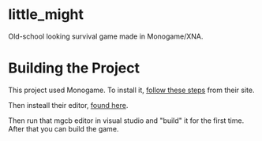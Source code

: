 # little_might
Old-school looking survival game made in Monogame/XNA.

# Building the Project
This project used Monogame. To install it, [follow these steps](https://docs.monogame.net/articles/getting_started/1_setting_up_your_development_environment_windows.html) from their site.

Then insteall their editor, [found here](https://docs.monogame.net/articles/tools/mgcb_editor.html).

Then run that mgcb editor in visual studio and "build" it for the first time. After that you can build the game.
